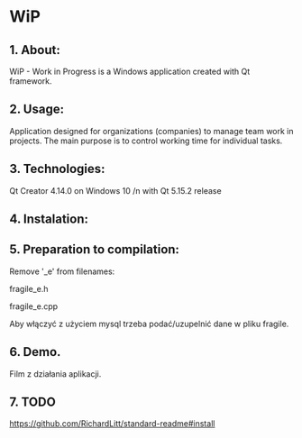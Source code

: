 # WiP

## 1. About:
WiP - Work in Progress is a Windows application created with Qt framework.

## 2. Usage:
Application designed for organizations (companies) to manage team work in projects.
The main purpose is to control working time for individual tasks.

## 3. Technologies:
Qt Creator 4.14.0 on Windows 10 /n 
with Qt 5.15.2 release

## 4. Instalation:

## 5. Preparation to compilation:
Remove '_e' from filenames:

fragile_e.h

fragile_e.cpp


Aby włączyć z użyciem mysql trzeba podać/uzupelnić dane w pliku fragile.


## 6. Demo. 
Film z działania aplikacji.

## 7. TODO

https://github.com/RichardLitt/standard-readme#install
